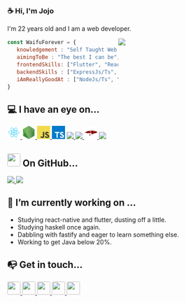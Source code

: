 ### ☕ Hi, I'm Jojo 

I'm 22 years old and I am a web developer.

<img align="right" width="250" src="https://i.imgur.com/w0lL8fM.gif" />

```javascript
const WaifuForever = {
   knowledgement : "Self Taught Web Developer with 4 years on my back",
   aimingToBe : "The best I can be",
   frontendSkills: ["Flutter", "ReactJs/Ts"],
   backendSkills : ["ExpressJs/Ts", "Java", "FastifyJs/Ts", "NestJs/Ts", "Python", "ReactJs/Ts"],
   iAmReallyGoodAt : ["NodeJs/Ts", "ReactJs/Ts"]
}
```


## **💻 I have an eye on...**  

  <a href="https://reactjs.org">
    <img height="30" src="https://raw.githubusercontent.com/github/explore/80688e429a7d4ef2fca1e82350fe8e3517d3494d/topics/react/react.png">
  </a>

  <a href="https://nodejs.org/en/">
    <img height="30" src="https://raw.githubusercontent.com/github/explore/80688e429a7d4ef2fca1e82350fe8e3517d3494d/topics/nodejs/nodejs.png">
  </a>

  <a href="https://www.javascript.com">
    <img height="30" src="https://raw.githubusercontent.com/github/explore/80688e429a7d4ef2fca1e82350fe8e3517d3494d/topics/javascript/javascript.png">
  </a>

  <a href="https://www.typescriptlang.org">
    <img height="30" src="https://raw.githubusercontent.com/github/explore/80688e429a7d4ef2fca1e82350fe8e3517d3494d/topics/typescript/typescript.png"></a>

  <a href="https://cardano.org">
    <img height="30" src="https://cdn4.iconfinder.com/data/icons/crypto-currency-and-coin-2/256/cardano_ada-512.png">
  </a>

  <a href="https://www.haskell.org">
    <img height="30" src="https://user-images.githubusercontent.com/51978077/140576766-ab399d4a-6903-4a8b-b2df-8184ed18f524.png">
  </a>
  
  <a href="https://mongoosejs.com">
    <img height="30" src="https://raw.githubusercontent.com/github/explore/80688e429a7d4ef2fca1e82350fe8e3517d3494d/topics/mongoose/mongoose.png">
  </a>
  
  <a href="https://github.com/jquense/yup">
    <img height="30" src="https://avatars.githubusercontent.com/u/339286?v=4">
  </a>
  

## <img src="https://user-images.githubusercontent.com/51978077/140576358-df33704e-b418-4036-a0a8-ed545f17acd6.png" style="width: 30px; height:30px; border-radius:10%"> **On GitHub...**


<div align="left" style="display: inline_block">
  <a href="https://github.com/anuraghazra/github-readme-stats#github-stats-card">
     <img height="170em" src="https://github-readme-stats.vercel.app/api?username=WaifuForever&show_icons=true&theme=radical&include_all_commits=true&count_private=true"/>
  </a>
     
  <a href="https://github.com/anuraghazra/github-readme-stats#top-languages-card">
     <img height="170em" src="https://github-readme-stats.vercel.app/api/top-langs/?username=WaifuForever&hide=html&layout=compact&theme=radical&langs_count=6"/>
  </a>
</div>
   
## 🔭 I’m currently working on ...
- Studying react-native and flutter, dusting off a little.
- Studying haskell once again.
- Dabbling with fastify and eager to learn something else.
- Working to get Java below 20%.


## 📭 Get in touch...
  <a href="https://cloudhq.net/s/5383496a9de502">
   <img src="https://cdn.icon-icons.com/icons2/272/PNG/512/Gmail_29991.png" style="width: 30px; height:30px; border-radius:10%"> 
  </a>
  
  <a href="https://discordapp.com/users/326055565803388928">
   <img src="https://discord.com/assets/3437c10597c1526c3dbd98c737c2bcae.svg" style="width: 30px; height:30px; border-radius:10%"> 
  </a>
  
  <a href="https://www.reddit.com/user/Vjoidjo">
   <img src="https://www.iconpacks.net/icons/2/free-reddit-logo-icon-2436-thumb.png" style="width: 30px; height:30px; border-radius:10%"> 
  </a>
  
  <a href="https://www.linkedin.com/in/joanderson-pereira-774371212/">
   <img src="https://cdn-icons-png.flaticon.com/512/174/174857.png" style="width: 30px; height:30px; border-radius:10%"> 
  </a>

 <a href="https://www.youtube.com/channel/UC2KCic3FxYaDy-R2HA8FebQ">
   <img src="https://cdn-icons-png.flaticon.com/512/124/124015.png" style="width: 30px; height:30px; border-radius:10%"> 
  </a>
  
<!--
**WaifuForever/WaifuForever** is a ✨ _special_ ✨ repository because its `README.md` (this file) appears on your GitHub profile.

Here are some ideas to get you started:

- 🔭 I’m currently working on ...

- 👯 I’m looking to collaborate on ...
- 🤔 I’m looking for help with ...
- 💬 Ask me about ...
- 📫 How to reach me: ...
- 😄 Pronouns: ...
- ⚡ Fun fact: ...
-->
